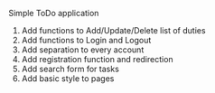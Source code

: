 Simple ToDo application
1. Add functions to Add/Update/Delete list of duties
2. Add functions to Login and Logout
3. Add separation to every account
4. Add registration function and redirection
5. Add search form for tasks
6. Add basic style to pages